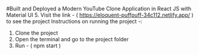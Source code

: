 #Built and Deployed a Modern YouTube Clone Application in React JS with Material UI 5.
Visit the link - ( https://eloquent-puffpuff-34c112.netlify.app/ ) to see the project
Instructions on running the project -: 
  1. Clone the project
  2. Open the terminal and go to the project folder
  3. Run - ( npm start )
